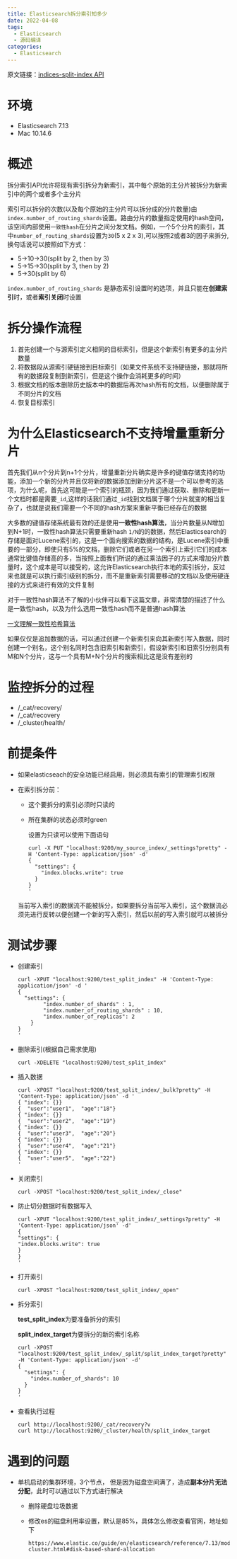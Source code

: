 ```yaml
---
title: Elasticsearch拆分索引知多少
date: 2022-04-08
tags:
  - Elasticsearch
  - 源码编译
categories:
  - Elasticsearch
---
```

原文链接：[indices-split-index API](https://www.elastic.co/guide/en/elasticsearch/reference/7.13/indices-split-index.html)

# 环境

* Elasticsearch 7.13
* Mac 10.14.6

# 概述

拆分索引API允许将现有索引拆分为新索引，其中每个原始的主分片被拆分为新索引中的两个或者多个主分片

索引可以拆分的次数(以及每个原始的主分片可以拆分成的分片数量)由`index.number_of_routing_shards`设置。路由分片的数量指定使用的hash空间，该空间内部使用`一致性hash`在分片之间分发文档。例如，一个5个分片的索引，其中`number_of_routing_shards`设置为`30`(5 x 2 x 3),可以按照2或者3的因子来拆分,换句话说可以按照如下方式：

* 5->10->30(split by 2, then by 3)
* 5->15->30(split by 3, then by 2)
* 5->30(split by 6)

`index.number_of_routing_shards` 是静态索引设置时的选项，并且只能在**创建索引**时，或者**索引关闭**时设置

# 拆分操作流程

1. 首先创建一个与源索引定义相同的目标索引，但是这个新索引有更多的主分片数量
2. 将数据段从源索引硬链接到目标索引（如果文件系统不支持硬链接，那就将所有的数据段复制到新索引，但是这个操作会消耗更多的时间）
3. 根据文档的版本删除历史版本中的数据后再次hash所有的文档，以便删除属于不同分片的文档
4. 恢复目标索引

# 为什么Elasticsearch不支持增量重新分片

首先我们从n个分片到n+1个分片，增量重新分片确实是许多的键值存储支持的功能，添加一个新的分片并且仅将新的数据添加到新分片这不是一个可以参考的选项，为什么呢，首先这可能是一个索引的瓶颈，因为我们通过获取、删除和更新一个文档时都是需要`_id`,这样的话我们通过`_id`找到文档属于哪个分片就变的相当复杂了，也就是说我们需要一个不同的hash方案来重新平衡已经存在的数据

大多数的键值存储系统最有效的还是使用**一致性hash算法**，当分片数量从N增加到N+1时，一致性hash算法只需要重新hash `1/N`的的数据，然后Elasticsearch的存储是面对Lucene索引的，这是一个面向搜索的数据的结构，是Lucene索引中重要的一部分，即使只有5%的文档，删除它们或者在另一个索引上索引它们的成本通常比键值存储高的多，当按照上面我们所说的通过乘法因子的方式来增加分片数量时，这个成本是可以接受的，这允许Elasticsearch执行本地的索引拆分，反过来也就是可以执行索引级别的拆分，而不是重新索引需要移动的文档以及使用硬连接的方式来进行有效的文件复制

对于一致性hash算法不了解的小伙伴可以看下这篇文章，非常清楚的描述了什么是一致性hash，以及为什么选用一致性hash而不是普通hash算法

[一文理解一致性哈希算法](https://mp.weixin.qq.com/s/1llJgU_lqMWXRVfWdivZzA)

如果仅仅是追加数据的话，可以通过创建一个新索引来向其新索引写入数据，同时创建一个别名，这个别名同时包含旧索引和新索引，假设新索引和旧索引分别具有M和N个分片，这与一个具有M+N个分片的搜索相比这是没有差别的

# 监控拆分的过程

* /_cat/recovery/<target>
* /_cat/recovery
* /_cluster/health/<target>

# 前提条件

* 如果elasticseach的安全功能已经启用，则必须具有索引的管理索引权限

* 在索引拆分前：

  * 这个要拆分的索引必须时只读的

  * 所在集群的状态必须时green

    设置为只读可以使用下面语句

    ```text
    curl -X PUT "localhost:9200/my_source_index/_settings?pretty" -H 'Content-Type: application/json' -d'
    {
      "settings": {
        "index.blocks.write": true 
      }
    }
    '
    ```

  当前写入索引的数据流不能被拆分，如果要拆分当前写入索引，这个数据流必须先进行反转以便创建一个新的写入索引，然后以前的写入索引就可以被拆分

# 测试步骤

* 创建索引

  ```text
  curl -XPUT "localhost:9200/test_split_index" -H 'Content-Type: application/json' -d '
  {
    "settings": {
          "index.number_of_shards" : 1,
          "index.number_of_routing_shards" : 10,
          "index.number_of_replicas": 2
      }
  }
  '
  ```

* 删除索引(根据自己需求使用)

  ```text
  curl -XDELETE "localhost:9200/test_split_index"
  ```

* 插入数据

  ```text
  curl -XPOST "localhost:9200/test_split_index/_bulk?pretty" -H 'Content-Type: application/json' -d '
  { "index": {}}
  {  "user":"user1",  "age":"18"}
  { "index": {}}
  {  "user":"user2",  "age":"19"}
  { "index": {}}
  {  "user":"user3",  "age":"20"}
  { "index": {}}
  {  "user":"user4",  "age":"21"}
  { "index": {}}
  {  "user":"user5",  "age":"22"}
  '
  ```
  
* 关闭索引

  ```text
  curl -XPOST "localhost:9200/test_split_index/_close"
  ```

* 防止切分数据时有数据写入

  ```text
  curl -XPUT "localhost:9200/test_split_index/_settings?pretty" -H 'Content-Type: application/json' -d'
  {
  "settings": {
  "index.blocks.write": true
  }
  }
  '
  ```

* 打开索引

  ```text
  curl -XPOST "localhost:9200/test_split_index/_open"
  ```

* 拆分索引

  **test_split_index**为要准备拆分的索引

  **split_index_target**为要拆分的新的索引名称

  ```text
  curl -XPOST "localhost:9200/test_split_index/_split/split_index_target?pretty" -H 'Content-Type: application/json' -d'
  {
    "settings": {
      "index.number_of_shards": 10
    }
  }
  '
  ```

* 查看执行过程

  ```text
  curl http://localhost:9200/_cat/recovery?v
  curl http://localhost:9200/_cluster/health/split_index_target
  ```
  

# 遇到的问题

* 单机启动的集群环境，3个节点， 但是因为磁盘空间满了，造成**副本分片无法分配**，此时可以通过以下方式进行解决

  * 删除硬盘垃圾数据

  * 修改es的磁盘利用率设置，默认是85%，具体怎么修改查看官网，地址如下

    ```text
    https://www.elastic.co/guide/en/elasticsearch/reference/7.13/modules-cluster.html#disk-based-shard-allocation
    ```

    

    